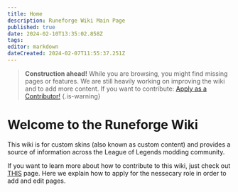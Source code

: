 ```yaml
---
title: Home
description: Runeforge Wiki Main Page
published: true
date: 2024-02-10T13:35:02.858Z
tags: 
editor: markdown
dateCreated: 2024-02-07T11:55:37.251Z
---
```


> **Construction ahead!**
While you are browsing, you might find missing pages or features. We are still heavily working on improving the wiki and to add more content. If you want to contribute: [Apply as a Contributor!](/posting-guide-landing/apply-con)
{.is-warning}

# Welcome to the Runeforge Wiki
This wiki is for custom skins (also known as custom content) and provides a source of information across the League of Legends modding community.

If you want to learn more about how to contribute to this wiki, just check out [THIS](/posting-guide-landing/apply-con) page. Here we explain how to apply for the nessecary role in order to add and edit pages. 


